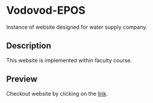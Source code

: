 # Vodovod-EPOS
Instance of website designed for water supply company.

## Description
This website is implemented within faculty course.

## Preview
Checkout website by clicking on the <a href="https://dusanradivojevic.github.io/Vodovod-EPOS/" target="_blank">link</a>.




